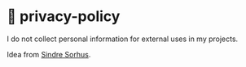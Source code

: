 # 📝 privacy-policy
I do not collect personal information for external uses in my projects.

Idea from [Sindre Sorhus](https://github.com/sindresorhus/privacy-policy).

